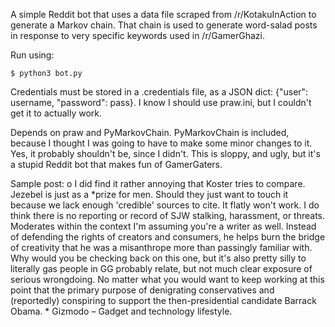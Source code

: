 A simple Reddit bot that uses a data file scraped from /r/KotakuInAction to generate a Markov chain. That chain is used to generate word-salad posts in response to very specific keywords used in /r/GamerGhazi.

Run using:

    $ python3 bot.py

Credentials must be stored in a .credentials file, as a JSON dict: {"user": username, "password": pass}. I know I should use praw.ini, but I couldn't get it to actually work.

Depends on praw and PyMarkovChain. PyMarkovChain is included, because I thought I was going to have to make some minor changes to it. Yes, it probably shouldn't be, since I didn't. This is sloppy, and ugly, but it's a stupid Reddit bot that makes fun of GamerGaters.

Sample post:
    o I did find it rather annoying that Koster tries to compare. Jezebel is just as a *prize for men. Should they just want to touch it because we lack enough 'credible' sources to cite. It flatly won't work. I do think there is no reporting or record of SJW stalking, harassment, or threats. Moderates within the context I'm assuming you're a writer as well. Instead of defending the rights of creators and consumers, he helps burn the bridge of creativity that he was a misanthrope more than passingly familiar with. Why would you be checking back on this one, but it's also pretty silly to literally gas people in GG probably relate, but not much clear exposure of serious wrongdoing. No matter what you would want to keep working at this point that the primary purpose of denigrating conservatives and (reportedly) conspiring to support the then-presidential candidate Barrack Obama. * Gizmodo – Gadget and technology lifestyle. 
